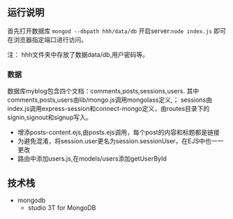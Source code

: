 ## 运行说明
首先打开数据库 `mongod --dbpath hhh/data/db`
开启server:`node index.js`
即可在浏览器指定端口进行访问。

注： hhh文件夹中存放了数据data/db,用户密码等。

### 数据
数据库myblog包含四个文档：comments,posts,sessions,users.
其中comments,posts,users由lib/mongo.js调用mongolass定义,；
sessions由index.js调用express-session和connect-mongo定义，由routes目录下的signin,signout和signup写入。

+ 增添posts-content.ejs,由posts.ejs调用，每个post的内容和标题都是链接
+ 为避免混淆，将session.user更名为session.sessionUser，在EJS中也一一更改
+ 路由中添加users.js,在models/users添加getUserById


## 技术栈
+ mongodb
  + studio 3T for MongoDB
